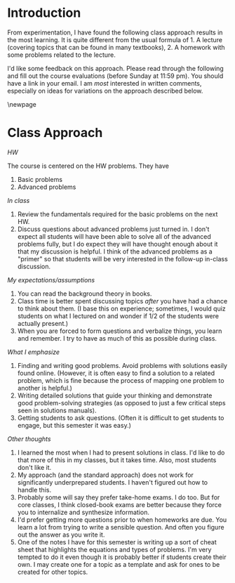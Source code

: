# Introduction

From experimentation, I have found the following class approach results in the most learning. It is quite different from the usual formula of 1. A lecture (covering topics that can be found in many textbooks), 2. A homework with some problems related to the lecture.

I'd like some feedback on this approach. Please read through the following and fill out the course evaluations (before Sunday at 11:59 pm). You should have a link in your email. I am _most_ interested in written comments, especially on ideas for variations on the approach described below.

\newpage

# Class Approach

*HW*

The course is centered on the HW problems. They have

1. Basic problems
2. Advanced problems

*In class*

1. Review the fundamentals required for the basic problems on the next HW.
2. Discuss questions about advanced problems just turned in. I don't expect all students will have been able to solve all of the advanced problems fully, but I do expect they will have thought enough about it that my discussion is helpful. I think of the advanced problems as a "primer" so that students will be very interested in the follow-up in-class discussion. 

*My expectations/assumptions*

1. You can read the background theory in books.
2. Class time is better spent discussing topics _after_ you have had a chance to think about them. (I base this on experience; sometimes, I would quiz students on what I lectured on and wonder if 1/2 of the students were actually present.)
3. When you are forced to form questions and verbalize things, you learn and remember. I try to have as much of this as possible during class.

*What I emphasize*

1. Finding and writing good problems. Avoid problems with solutions easily found online. (However, it is often easy to find a solution to a related problem, which is fine because the process of mapping one problem to another is helpful.)
2. Writing detailed solutions that guide your thinking and demonstrate good problem-solving strategies (as opposed to just a few critical steps seen in solutions manuals).
3. Getting students to ask questions. (Often it is difficult to get students to engage, but this semester it was easy.)

*Other thoughts*

1. I learned the most when I had to present solutions in class. I'd like to do that more of this in my classes, but it takes time. Also, most students don't like it.
2. My approach (and the standard approach) does not work for significantly underprepared students. I haven't figured out how to handle this.
3. Probably some will say they prefer take-home exams. I do too. But for core classes, I think closed-book exams are better because they force you to internalize and synthesize information.
4. I'd prefer getting more questions prior to when homeworks are due. You learn a lot from trying to write a sensible question. And often you figure out the answer as you write it.
5. One of the notes I have for this semester is writing up a sort of cheat sheet that highlights the equations and types of problems. I'm very tempted to do it even though it is probably better if students create their own. I may create one for a topic as a template and ask for ones to be created for other topics.


